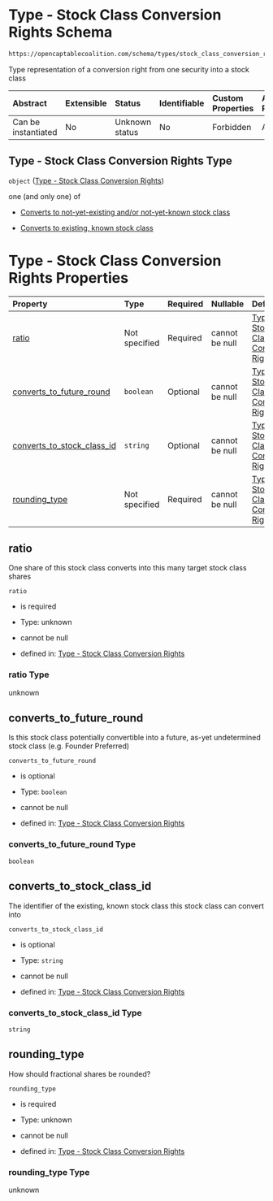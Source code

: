 # Type - Stock Class Conversion Rights Schema

```txt
https://opencaptablecoalition.com/schema/types/stock_class_conversion_rights
```

Type representation of a conversion right from one security into a stock class

| Abstract            | Extensible | Status         | Identifiable | Custom Properties | Additional Properties | Access Restrictions | Defined In                                                                                                                 |
| :------------------ | :--------- | :------------- | :----------- | :---------------- | :-------------------- | :------------------ | :------------------------------------------------------------------------------------------------------------------------- |
| Can be instantiated | No         | Unknown status | No           | Forbidden         | Allowed               | none                | [StockClassConversionRights.schema.json](../../schema/types/StockClassConversionRights.schema.json "open original schema") |

## Type - Stock Class Conversion Rights Type

`object` ([Type - Stock Class Conversion Rights](stockclassconversionrights.md))

one (and only one) of

*   [Converts to not-yet-existing and/or not-yet-known stock class](stockclassconversionrights-oneof-converts-to-not-yet-existing-andor-not-yet-known-stock-class.md "check type definition")

*   [Converts to existing, known stock class](stockclassconversionrights-oneof-converts-to-existing-known-stock-class.md "check type definition")

# Type - Stock Class Conversion Rights Properties

| Property                                                  | Type          | Required | Nullable       | Defined by                                                                                                                                                                                                                        |
| :-------------------------------------------------------- | :------------ | :------- | :------------- | :-------------------------------------------------------------------------------------------------------------------------------------------------------------------------------------------------------------------------------- |
| [ratio](#ratio)                                           | Not specified | Required | cannot be null | [Type - Stock Class Conversion Rights](stockclassconversionrights-properties-ratio.md "https://opencaptablecoalition.com/schema/types/stock_class_conversion_rights#/properties/ratio")                                           |
| [converts_to_future_round](#converts_to_future_round)     | `boolean`     | Optional | cannot be null | [Type - Stock Class Conversion Rights](stockclassconversionrights-properties-converts_to_future_round.md "https://opencaptablecoalition.com/schema/types/stock_class_conversion_rights#/properties/converts_to_future_round")     |
| [converts_to_stock_class_id](#converts_to_stock_class_id) | `string`      | Optional | cannot be null | [Type - Stock Class Conversion Rights](stockclassconversionrights-properties-converts_to_stock_class_id.md "https://opencaptablecoalition.com/schema/types/stock_class_conversion_rights#/properties/converts_to_stock_class_id") |
| [rounding_type](#rounding_type)                           | Not specified | Required | cannot be null | [Type - Stock Class Conversion Rights](stockclassconversionrights-properties-rounding_type.md "https://opencaptablecoalition.com/schema/types/stock_class_conversion_rights#/properties/rounding_type")                           |

## ratio

One share of this stock class converts into this many target stock class shares

`ratio`

*   is required

*   Type: unknown

*   cannot be null

*   defined in: [Type - Stock Class Conversion Rights](stockclassconversionrights-properties-ratio.md "https://opencaptablecoalition.com/schema/types/stock_class_conversion_rights#/properties/ratio")

### ratio Type

unknown

## converts_to_future_round

Is this stock class potentially convertible into a future, as-yet undetermined stock class (e.g. Founder Preferred)

`converts_to_future_round`

*   is optional

*   Type: `boolean`

*   cannot be null

*   defined in: [Type - Stock Class Conversion Rights](stockclassconversionrights-properties-converts_to_future_round.md "https://opencaptablecoalition.com/schema/types/stock_class_conversion_rights#/properties/converts_to_future_round")

### converts_to_future_round Type

`boolean`

## converts_to_stock_class_id

The identifier of the existing, known stock class this stock class can convert into

`converts_to_stock_class_id`

*   is optional

*   Type: `string`

*   cannot be null

*   defined in: [Type - Stock Class Conversion Rights](stockclassconversionrights-properties-converts_to_stock_class_id.md "https://opencaptablecoalition.com/schema/types/stock_class_conversion_rights#/properties/converts_to_stock_class_id")

### converts_to_stock_class_id Type

`string`

## rounding_type

How should fractional shares be rounded?

`rounding_type`

*   is required

*   Type: unknown

*   cannot be null

*   defined in: [Type - Stock Class Conversion Rights](stockclassconversionrights-properties-rounding_type.md "https://opencaptablecoalition.com/schema/types/stock_class_conversion_rights#/properties/rounding_type")

### rounding_type Type

unknown

